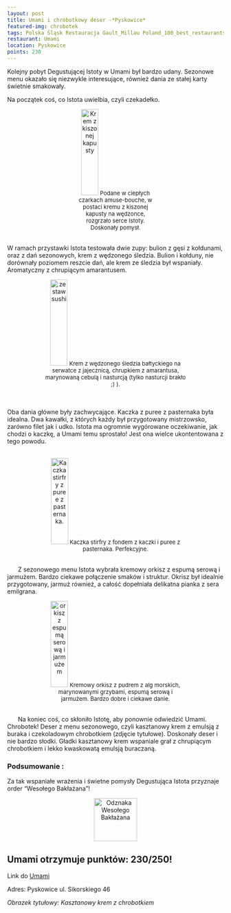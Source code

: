 ```yaml
---
layout: post
title: Umami i chrobotkowy deser -*Pyskowice*
featured-img: chrobotek
tags: Polska Śląsk Restauracja Gault_Millau Poland_100_best_restaurants
restaurant: Umami
location: Pyskowice
points: 230
---
```

Kolejny pobyt Degustującej Istoty w Umami był bardzo udany.
Sezonowe menu okazało się niezwykle interesujące, również dania ze stałej karty świetnie smakowały.

Na początek coś, co Istota uwielbia, czyli czekadełko.

<center><div style="width:35%">
  <img src="{{site.url}}/assets/img/posts/krem_z_kapusty.jpg" alt="Krem z kiszonej kapusty" height="200px" width="40px" />
  <font size="2">
      Podane w ciepłych czarkach amuse-bouche, w postaci kremu z kiszonej kapusty na wędzonce, rozgrzało serce Istoty. Doskonały pomysł.
  </font>
</div></center>
<br />

W ramach przystawki Istota testowała dwie zupy: bulion z gęsi z kołdunami,
 oraz z dań sezonowych, krem z wędzonego śledzia. Bulion i kołduny, nie dorównały poziomem reszcie dań,
  ale krem ze śledzia był wspaniały. Aromatyczny z chrupiącym amarantusem.
<center><div style="width:65%">
  <img src="{{site.url}}/assets/img/posts/krem_ze_sledzia.jpg" alt="zestaw sushi" height="200px" width="40px" />

  <font size="2">
Krem z wędzonego śledzia bałtyckiego na serwatce z jajecznicą, chrupkiem z amarantusa, marynowaną cebulą i nasturcją (tylko nasturcji brakło ;) ).
  </font>
</div></center>
<br />&ensp;&ensp;&ensp;

Oba dania główne były zachwycające. Kaczka z puree z pasternaka była idealna.
Dwa kawałki, z których każdy był przygotowany mistrzowsko, zarówno filet jak i udko.
Istota ma ogromnie wygórowane oczekiwanie, jak chodzi o kaczkę, a Umami temu sprostało!
 Jest ona wielce ukontentowana z tego powodu.
<br />&ensp;&ensp;&ensp;
<center><div style="width:65%">
  <img src="{{site.url}}/assets/img/posts/kaczka_umami.jpg" alt="Kaczka stirfry z puree z pasternaka."
   height="200px" width="40px" />
  <font size="2">
  Kaczka stirfry z fondem z kaczki i puree z pasternaka. Perfekcyjne.
  </font>
</div></center>

<br />&ensp;&ensp;&ensp;
Z sezonowego menu Istota wybrała kremowy orkisz z espumą serową i jarmużem.
Bardzo ciekawe połączenie smaków i struktur. Okrisz był idealnie przygotowany, jarmuż również,
 a całość dopełniała delikatna pianka z sera emilgrana.

<center><div style="width:65%">
  <img src="{{site.url}}/assets/img/posts/orkisz.jpg" alt="orkisz z espumą serową i jarmużem" height="200px"
   width="40px" />
  <font size="2">
   Kremowy orkisz z pudrem z alg morskich, marynowanymi grzybami, espumą serową i jarmużem.
   Bardzo dobre i ciekawe danie.
  </font>
</div></center>

<br />&ensp;&ensp;&ensp;
Na koniec coś, co skłoniło Istotę, aby ponownie odwiedzić Umami.
 Chrobotek! Deser z menu sezonowego, czyli kasztanowy krem z emulsją z buraka i czekoladowym chrobotkiem
  (zdjęcie tytułowe). Doskonały deser i nie bardzo słodki. Gładki kasztanowy krem wspaniale grał z
   chrupiącym chrobotkiem i lekko kwaskowatą emulsją buraczaną.

### Podsumowanie :

Za tak wspaniałe wrażenia i świetne pomysły Degustująca Istota przyznaje order “Wesołego Bakłażana”!
<center><div style="width:30%">
   <img src="{{site.url}}/assets/img/posts/odznaka.gif" alt="Odznaka Wesołego Bakłażana" height="100" width="auto" />
</div></center>

## Umami otrzymuje punktów: **230/250!**
Link do [Umami]

Adres: Pyskowice
ul. Sikorskiego 46

_Obrazek tytułowy: Kasztanowy krem z chrobotkiem_

[Umami]:http://www.restauracjaumami.pl/
